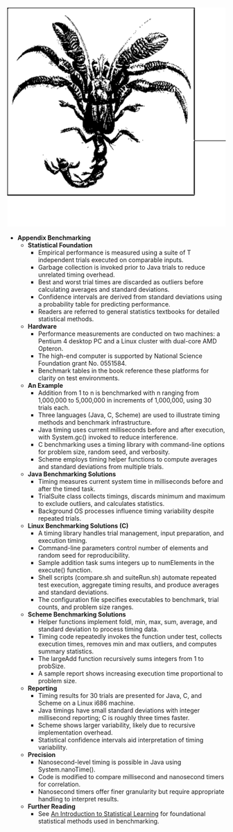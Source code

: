 ![AN-apxa-benchmarks](AN-apxa-benchmarks.best.png)

- **Appendix Benchmarking**
  - **Statistical Foundation**
    - Empirical performance is measured using a suite of T independent trials executed on comparable inputs.
    - Garbage collection is invoked prior to Java trials to reduce unrelated timing overhead.
    - Best and worst trial times are discarded as outliers before calculating averages and standard deviations.
    - Confidence intervals are derived from standard deviations using a probability table for predicting performance.
    - Readers are referred to general statistics textbooks for detailed statistical methods.
  - **Hardware**
    - Performance measurements are conducted on two machines: a Pentium 4 desktop PC and a Linux cluster with dual-core AMD Opteron.
    - The high-end computer is supported by National Science Foundation grant No. 0551584.
    - Benchmark tables in the book reference these platforms for clarity on test environments.
  - **An Example**
    - Addition from 1 to n is benchmarked with n ranging from 1,000,000 to 5,000,000 in increments of 1,000,000, using 30 trials each.
    - Three languages (Java, C, Scheme) are used to illustrate timing methods and benchmark infrastructure.
    - Java timing uses current milliseconds before and after execution, with System.gc() invoked to reduce interference.
    - C benchmarking uses a timing library with command-line options for problem size, random seed, and verbosity.
    - Scheme employs timing helper functions to compute averages and standard deviations from multiple trials.
  - **Java Benchmarking Solutions**
    - Timing measures current system time in milliseconds before and after the timed task.
    - TrialSuite class collects timings, discards minimum and maximum to exclude outliers, and calculates statistics.
    - Background OS processes influence timing variability despite repeated trials.
  - **Linux Benchmarking Solutions (C)**
    - A timing library handles trial management, input preparation, and execution timing.
    - Command-line parameters control number of elements and random seed for reproducibility.
    - Sample addition task sums integers up to numElements in the execute() function.
    - Shell scripts (compare.sh and suiteRun.sh) automate repeated test execution, aggregate timing results, and produce averages and standard deviations.
    - The configuration file specifies executables to benchmark, trial counts, and problem size ranges.
  - **Scheme Benchmarking Solutions**
    - Helper functions implement foldl, min, max, sum, average, and standard deviation to process timing data.
    - Timing code repeatedly invokes the function under test, collects execution times, removes min and max outliers, and computes summary statistics.
    - The largeAdd function recursively sums integers from 1 to probSize.
    - A sample report shows increasing execution time proportional to problem size.
  - **Reporting**
    - Timing results for 30 trials are presented for Java, C, and Scheme on a Linux i686 machine.
    - Java timings have small standard deviations with integer millisecond reporting; C is roughly three times faster.
    - Scheme shows larger variability, likely due to recursive implementation overhead.
    - Statistical confidence intervals aid interpretation of timing variability.
  - **Precision**
    - Nanosecond-level timing is possible in Java using System.nanoTime().
    - Code is modified to compare millisecond and nanosecond timers for correlation.
    - Nanosecond timers offer finer granularity but require appropriate handling to interpret results.
  - **Further Reading**
    - See [An Introduction to Statistical Learning](https://www.statlearning.com) for foundational statistical methods used in benchmarking.
